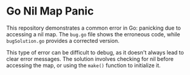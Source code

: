 # Go Nil Map Panic

This repository demonstrates a common error in Go: panicking due to accessing a nil map.  The `bug.go` file shows the erroneous code, while `bugSolution.go` provides a corrected version.

This type of error can be difficult to debug, as it doesn't always lead to clear error messages.  The solution involves checking for nil before accessing the map, or using the `make()` function to initialize it.